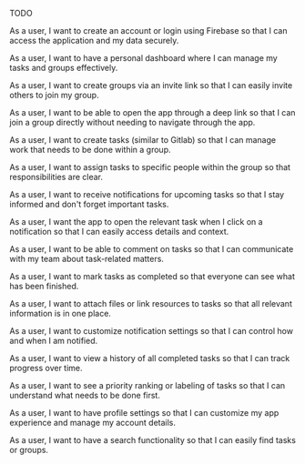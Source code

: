 TODO

As a user, I want to create an account or login using Firebase so that I can access the application and my data securely.

As a user, I want to have a personal dashboard where I can manage my tasks and groups effectively.

As a user, I want to create groups via an invite link so that I can easily invite others to join my group.

As a user, I want to be able to open the app through a deep link so that I can join a group directly without needing to navigate through the app.

As a user, I want to create tasks (similar to Gitlab) so that I can manage work that needs to be done within a group.

As a user, I want to assign tasks to specific people within the group so that responsibilities are clear.

As a user, I want to receive notifications for upcoming tasks so that I stay informed and don't forget important tasks.

As a user, I want the app to open the relevant task when I click on a notification so that I can easily access details and context.

As a user, I want to be able to comment on tasks so that I can communicate with my team about task-related matters.

As a user, I want to mark tasks as completed so that everyone can see what has been finished.

As a user, I want to attach files or link resources to tasks so that all relevant information is in one place.

As a user, I want to customize notification settings so that I can control how and when I am notified.

As a user, I want to view a history of all completed tasks so that I can track progress over time.

As a user, I want to see a priority ranking or labeling of tasks so that I can understand what needs to be done first.

As a user, I want to have profile settings so that I can customize my app experience and manage my account details.

As a user, I want to have a search functionality so that I can easily find tasks or groups.


